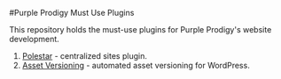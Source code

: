 #Purple Prodigy Must Use Plugins

This repository holds the must-use plugins for Purple Prodigy's website development.

1. [Polestar](https://github.com/purpleprodigy/Polestar.git) - centralized sites plugin.
2. [Asset Versioning](https://github.com/purpleprodigy/AssetVersioning.git) - automated asset versioning for WordPress.